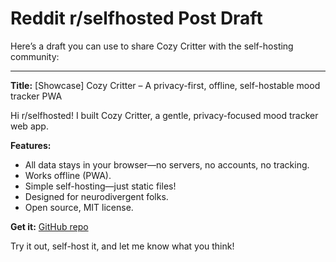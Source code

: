 # Reddit r/selfhosted Post Draft

Here’s a draft you can use to share Cozy Critter with the self-hosting community:

---

**Title:** [Showcase] Cozy Critter – A privacy-first, offline, self-hostable mood tracker PWA

Hi r/selfhosted! I built Cozy Critter, a gentle, privacy-focused mood tracker web app.

**Features:**
- All data stays in your browser—no servers, no accounts, no tracking.
- Works offline (PWA).
- Simple self-hosting—just static files!
- Designed for neurodivergent folks.
- Open source, MIT license.

**Get it:** [GitHub repo](https://github.com/CatgirlRika/CozyCritters)

Try it out, self-host it, and let me know what you think!